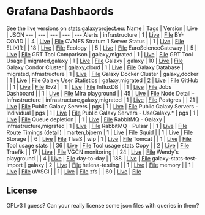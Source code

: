 # Grafana Dashbaords
See the live versions on [stats.galaxyproject.eu](https://stats.galaxyproject.eu):
Name | Tags | Version | Live | JSON
--- | --- | --- | --- | ---
Alerts | infrastructure | 1 | [Live](https://stats.galaxyproject.eu/d/000000052) | [File](./Alerts.json)
BY-COVID |  | 4 | [Live](https://stats.galaxyproject.eu/d/G09PBrEVz) | [File](./BY-COVID.json)
CVMFS Stratum 1 Server Status |  | 1 | [Live](https://stats.galaxyproject.eu/d/XtcPRpImz) | [File](./CVMFS%20Stratum%201%20Server%20Status.json)
ELIXIR |  | 18 | [Live](https://stats.galaxyproject.eu/d/xxeOsZiVz) | [File](./ELIXIR.json)
Ecology |  | 5 | [Live](https://stats.galaxyproject.eu/d/U5vwgGGVz) | [File](./Ecology.json)
EuroScienceGateway |  | 5 | [Live](https://stats.galaxyproject.eu/d/Pf42RxOVk) | [File](./EuroScienceGateway.json)
GRT Tool Comparison | galaxy,migrated | 1 | [Live](https://stats.galaxyproject.eu/d/kSDduH5Zi) | [File](./GRT%20Tool%20Comparison.json)
GRT Tool Usage | migrated,galaxy | 1 | [Live](https://stats.galaxyproject.eu/d/SDduH5Zik) | [File](./GRT%20Tool%20Usage.json)
Galaxy | galaxy | 10 | [Live](https://stats.galaxyproject.eu/d/000000004) | [File](./Galaxy.json)
Galaxy Condor Cluster | galaxy,cloud | 1 | [Live](https://stats.galaxyproject.eu/d/000000021) | [File](./Galaxy%20Condor%20Cluster.json)
Galaxy Database | migrated,infrastructure | 1 | [Live](https://stats.galaxyproject.eu/d/000000019) | [File](./Galaxy%20Database.json)
Galaxy Docker Cluster | galaxy,docker | 1 | [Live](https://stats.galaxyproject.eu/d/000000024) | [File](./Galaxy%20Docker%20Cluster.json)
Galaxy User Statistics | galaxy,migrated | 2 | [Live](https://stats.galaxyproject.eu/d/000000012) | [File](./Galaxy%20User%20Statistics.json)
GitHub |  | 1 | [Live](https://stats.galaxyproject.eu/d/Wb1wN7dZz) | [File](./GitHub.json)
IEv2 |  | 1 | [Live](https://stats.galaxyproject.eu/d/GfPTTlhWz) | [File](./IEv2.json)
InfluxDB |  | 1 | [Live](https://stats.galaxyproject.eu/d/000000011) | [File](./InfluxDB.json)
Jobs Dashboard |  | 1 | [Live](https://stats.galaxyproject.eu/d/000000034) | [File](./Jobs%20Dashboard.json)
MIra playground |  | 45 | [Live](https://stats.galaxyproject.eu/d/N9O36HWVk) | [File](./MIra%20playground.json)
Node Detail - Infrastructure | infrastructure,galaxy,migrated | 1 | [Live](https://stats.galaxyproject.eu/d/000000023) | [File](./Node%20Detail%20-%20Infrastructure.json)
Postgres |  | 21 | [Live](https://stats.galaxyproject.eu/d/t-hx7NfIk) | [File](./Postgres.json)
Public Galaxy Servers | pgs | 1 | [Live](https://stats.galaxyproject.eu/d/000000020) | [File](./Public%20Galaxy%20Servers.json)
Public Galaxy Servers - Individual | pgs | 1 | [Live](https://stats.galaxyproject.eu/d/000000022) | [File](./Public%20Galaxy%20Servers%20-%20Individual.json)
Public Galaxy Servers - UseGalaxy.* | pgs | 1 | [Live](https://stats.galaxyproject.eu/d/nW8PuvMZk) | [File](./Public%20Galaxy%20Servers%20-%20UseGalaxy.*.json)
Queue depletion |  | 1 | [Live](https://stats.galaxyproject.eu/d/X735azMWk) | [File](./Queue%20depletion.json)
RabbitMQ - Galaxy | infrastructure,migrated | 1 | [Live](https://stats.galaxyproject.eu/d/gwQTkRNiz) | [File](./RabbitMQ%20-%20Galaxy.json)
RabbitMQ - Pulsar |  | 1 | [Live](https://stats.galaxyproject.eu/d/000000030) | [File](./RabbitMQ%20-%20Pulsar.json)
Route Timings (detail) | marten,bjoern | 1 | [Live](https://stats.galaxyproject.eu/d/PVN8IiNmk) | [File](./Route%20Timings%20(detail).json)
Squid |  | 1 | [Live](https://stats.galaxyproject.eu/d/AbGoj5Iik) | [File](./Squid.json)
Storage |  | 6 | [Live](https://stats.galaxyproject.eu/d/uNbBNv04k) | [File](./Storage.json)
TIaaS | wip | 1 | [Live](https://stats.galaxyproject.eu/d/7hY6kQfiz) | [File](./TIaaS.json)
Tomcat |  | 1 | [Live](https://stats.galaxyproject.eu/d/000000058) | [File](./Tomcat.json)
Tool usage stats |  | 36 | [Live](https://stats.galaxyproject.eu/d/DYDPhX-Sk) | [File](./Tool%20usage%20stats.json)
Tool usage stats Copy |  | 2 | [Live](https://stats.galaxyproject.eu/d/6rsDAVfSk) | [File](./Tool%20usage%20stats%20Copy.json)
Traefik |  | 17 | [Live](https://stats.galaxyproject.eu/d/l2U_DcASz) | [File](./Traefik.json)
VGCN monitoring |  | 24 | [Live](https://stats.galaxyproject.eu/d/Zn2z0NYVk) | [File](./VGCN%20monitoring.json)
Wendy's playground |  | 4 | [Live](https://stats.galaxyproject.eu/d/vdBNXqVIz) | [File](./Wendy's%20playground.json)
day-to-day |  | 188 | [Live](https://stats.galaxyproject.eu/d/ZmZaLfz4k) | [File](./day-to-day.json)
galaxy-stats-test-import | galaxy | 2 | [Live](https://stats.galaxyproject.eu/d/-aO2Bdl4z) | [File](./galaxy-stats-test-import.json)
helena-testing |  | 1 | [Live](https://stats.galaxyproject.eu/d/IHFHo23iz) | [File](./helena-testing.json)
memory |  | 1 | [Live](https://stats.galaxyproject.eu/d/S03osH7Wz) | [File](./memory.json)
uWSGI |  | 1 | [Live](https://stats.galaxyproject.eu/d/DImgCuRMz) | [File](./uWSGI.json)
zfs |  | 60 | [Live](https://stats.galaxyproject.eu/d/IUk_uK04z) | [File](./zfs.json)
## License
GPLv3 I guess? Can your really license some json files with queries in them?
